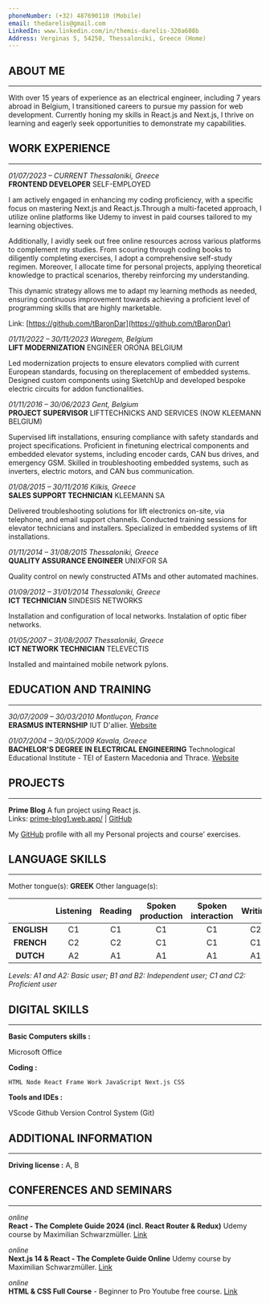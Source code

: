 ```yaml
---
phoneNumber: (+32) 487690110 (Mobile)
email: thedarelis@gmail.com
LinkedIn: www.linkedin.com/in/themis-darelis-320a608b
Address: Verginas 5, 54250, Thessaloniki, Greece (Home)
---
```


## ABOUT ME

---

With over 15 years of experience as an electrical engineer, including 7 years abroad in Belgium, I transitioned careers to pursue my passion for web development. Currently honing my skills in React.js and Next.js, I thrive on learning and eagerly seek opportunities to demonstrate my capabilities.

## WORK EXPERIENCE

---

_01/07/2023 – CURRENT Thessaloniki, Greece_  
**FRONTEND DEVELOPER** SELF-EMPLOYED

I am actively engaged in enhancing my coding proficiency, with a specific focus on mastering Next.js and React.js.Through a multi-faceted approach, I utilize online platforms like Udemy to invest in paid courses tailored to my learning objectives.

Additionally, I avidly seek out free online resources across various platforms to complement my studies. From scouring through coding books to diligently completing exercises, I adopt a comprehensive self-study regimen. Moreover, I allocate time for personal projects, applying theoretical knowledge to practical scenarios, thereby reinforcing my understanding.

This dynamic strategy allows me to adapt my learning methods as needed, ensuring continuous improvement towards achieving a proficient level of programming skills that are highly marketable.

Link: [https://github.com/tBaronDar](https://github.com/tBaronDar)

_01/11/2022 – 30/11/2023 Waregem, Belgium_  
**LIFT MODERNIZATION** ENGINEER ORONA BELGIUM

Led modernization projects to ensure elevators complied with current European standards, focusing on thereplacement of embedded systems. Designed custom components using SketchUp and developed bespoke electric circuits for addon functionalities.

_01/11/2016 – 30/06/2023 Gent, Belgium_  
**PROJECT SUPERVISOR** LIFTTECHNICKS AND SERVICES (NOW KLEEMANN BELGIUM)

Supervised lift installations, ensuring compliance with safety standards and project specifications. Proficient in finetuning electrical components and embedded elevator systems, including encoder cards, CAN bus drives, and emergency GSM. Skilled in troubleshooting embedded systems, such as inverters, electric motors, and CAN bus communication.

_01/08/2015 – 30/11/2016 Kilkis, Greece_  
**SALES SUPPORT TECHNICIAN** KLEEMANN SA

Delivered troubleshooting solutions for lift electronics on-site, via telephone, and email support channels. Conducted training sessions for elevator technicians and installers. Specialized in embedded systems of lift installations.

_01/11/2014 – 31/08/2015 Thessaloniki, Greece_  
**QUALITY ASSURANCE ENGINEER** UNIXFOR SA

Quality control on newly constructed ATMs and other automated machines.

_01/09/2012 – 31/01/2014 Thessaloniki, Greece_  
**ICT TECHNICIAN** SINDESIS NETWORKS

Installation and configuration of local networks. Instalation of optic fiber networks.

_01/05/2007 – 31/08/2007 Thessaloniki, Greece_  
**ICT NETWORK TECHNICIAN** TELEVECTIS

Installed and maintained mobile network pylons.

## EDUCATION AND TRAINING

---

_30/07/2009 – 30/03/2010 Montluçon, France_  
**ERASMUS INTERNSHIP** IUT D'allier. [Website](https://www.uca.fr/formation/devenir-des-etudiants/dut/iut-dallier)

_01/07/2004 – 30/05/2009 Kavala, Greece_  
**BACHELOR'S DEGREE IN ELECTRICAL ENGINEERING** Technological Educational Institute - TEI of Eastern Macedonia and Thrace. [Website](http://www.teikav.edu.gr/portal/index.php/el/)

## PROJECTS

---

**Prime Blog** A fun project using React js.  
Links: [prime-blog1.web.app/](prime-blog1.web.app/) | [GitHub](https://github.com/tBaronDar/prime-blog)

My [GitHub](https://github.com/tBaronDar) profile with all my Personal projects and course' exercises.

## LANGUAGE SKILLS

---

Mother tongue(s): **GREEK**
Other language(s):

|             | Listening | Reading | Spoken production | Spoken interaction | Writing |
| :---------: | :-------: | :-----: | :---------------: | :----------------: | :-----: |
| **ENGLISH** |    C1     |   C1    |        C1         |         C1         |   C2    |
| **FRENCH**  |    C2     |   C2    |        C1         |         C1         |   C1    |
|  **DUTCH**  |    A2     |   A1    |        A1         |         A1         |   A1    |

_Levels: A1 and A2: Basic user; B1 and B2: Independent user; C1 and C2: Proficient user_

## DIGITAL SKILLS

---

**Basic Computers skills :**

Microsoft Office

**Coding :**

`HTML Node React Frame Work JavaScript Next.js CSS`

**Tools and IDEs :**

VScode Github Version Control System (Git)

## ADDITIONAL INFORMATION

---

**Driving license :** A, B

## CONFERENCES AND SEMINARS

---

_online_  
**React - The Complete Guide 2024 (incl. React Router & Redux)** Udemy course by Maximilian Schwarzmüller. [Link](https://www.udemy.com/share/101Wby3@gsiPlycni8pbCpI45NRerM97gi9AP1htNQ01wO0BH8CCJ5W9O_wYZBOUiEYec_2l/)

_online_  
**Next.js 14 & React - The Complete Guide Online** Udemy course by Maximilian Schwarzmüller. [Link](https://www.udemy.com/share/104coM3@DyNaGG_htZITD4cuSPieeQtCJPZftXrPE_8S9YmoYgbmegFGXW8xGJMuTzkY6NCV/)

_online_  
**HTML & CSS Full Course** - Beginner to Pro Youtube free course. [Link](https://www.youtube.com/watch?v=G3e-cpL7ofc)
